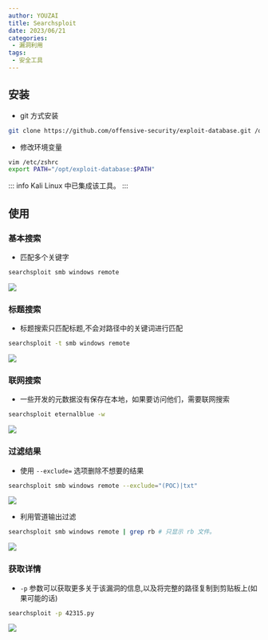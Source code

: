 ```yaml
---
author: YOUZAI
title: Searchsploit
date: 2023/06/21
categories:
 - 漏洞利用
tags:
 - 安全工具
---
```


## 安装

* git 方式安装

```sh
git clone https://github.com/offensive-security/exploit-database.git /opt/exploit-database
```

* 修改环境变量

```sh
vim /etc/zshrc
export PATH="/opt/exploit-database:$PATH"
```

::: info Kali Linux 中已集成该工具。
:::

## 使用

### 基本搜索

* 匹配多个关键字

```sh
searchsploit smb windows remote
```

![](/images/微信图片_20220825204108.png)

### 标题搜索

* 标题搜索只匹配标题,不会对路径中的关键词进行匹配

```sh
searchsploit -t smb windows remote
```

![](/images/微信图片_20220825204318.png)

### 联网搜索

* 一些开发的元数据没有保存在本地，如果要访问他们，需要联网搜索

```sh
searchsploit eternalblue -w
```

![](/images/微信图片_20220825224514.png)

### 过滤结果

* 使用 `--exclude=` 选项删除不想要的结果

```sh
searchsploit smb windows remote --exclude="(POC)|txt"
```

![](/images/微信图片_20220825204430.png)

* 利用管道输出过滤

```sh
searchsploit smb windows remote | grep rb # 只显示 rb 文件。
```

![](/images/微信图片_20220825204554.png)

### 获取详情

* `-p` 参数可以获取更多关于该漏洞的信息,以及将完整的路径复制到剪贴板上(如果可能的话)

```sh
searchsploit -p 42315.py
```

![](/images/微信图片_20220825205003.png)